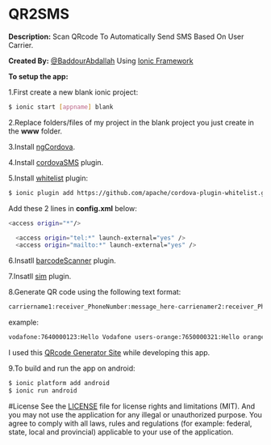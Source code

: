 # QR2SMS
<b>Description:</b> Scan QRcode To Automatically Send SMS Based On User Carrier.

<b>Created By:</b> [@BaddourAbdallah](http://twitter.com/baddourabdallah) Using [Ionic Framework](http://ionicframework.com/)

<b>To setup the app:</b>

1.First create a new blank ionic project:
```bash
$ ionic start [appname] blank
```
2.Replace folders/files of my project in the blank project you just create in the <b>www</b> folder.

3.Install [ngCordova](http://ngcordova.com/docs/install/).

4.Install [cordovaSMS](http://ngcordova.com/docs/plugins/sms/) plugin.

5.Install [whitelist](https://github.com/apache/cordova-plugin-whitelist) plugin:
```bash
$ ionic plugin add https://github.com/apache/cordova-plugin-whitelist.git
```
Add these 2 lines in <b>config.xml</b> below:
```bash
<access origin="*"/>
```
```bash
  <access origin="tel:*" launch-external="yes" />
  <access origin="mailto:*" launch-external="yes" />
```
6.Insatll [barcodeScanner](http://ngcordova.com/docs/plugins/barcodeScanner/) plugin.

7.Insatll [sim](https://github.com/pbakondy/cordova-plugin-sim) plugin.

8.Generate QR code using the following text format:
```bash
carriername1:receiver_PhoneNumber:message_here-carrienamer2:receiver_PhoneNumber:message_here-carriername3:....
```
example:
```bash
vodafone:7640000123:Hello Vodafone users-orange:7650000321:Hello orange users
```
I used this [QRcode Generator Site](http://www.qr-code-generator.com/) while developing this app.

9.To build and run the app on android:
```bash
$ ionic platform add android
$ ionic run android
```

#License
See the [LICENSE](https://github.com/AbdallahBaddour/QR2SMS/blob/master/LICENSE.md) file for license rights and limitations (MIT).
And you may not use the application for any illegal or unauthorized purpose. You agree to comply with all laws, rules and regulations (for example: federal, state, local and provincial) applicable to your use of the application.
